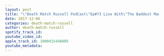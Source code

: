 ```yaml
---
layout: post
title: "\"Death Match Russell PodCast\"Ep#73 Live With\"The Baddest Man Alive AaronWilliams\"!As H20WRESTLING Presents\"Christmas Classic 2\"!Tune in!"
date: 2017-12-06
categories: death-match-russell
author: death-match-russell
spotify_track_id: 
youtube_video_id: 
apple_track_id: 1000415440805
youtube_metadata: 
---
```

